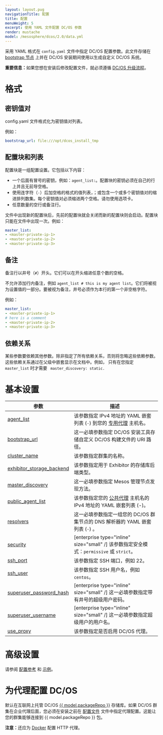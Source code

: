 ```yaml
---
layout: layout.pug
navigationTitle: 配置
title: 配置
menuWeight: 5
excerpt: 使用 YAML 文件配置 DC/OS 参数
render: mustache
model: /mesosphere/dcos/2.0/data.yml
---
```



采用 YAML 格式在 `config.yaml` 文件中指定 DC/OS 配置参数。此文件存储在 [bootstrap 节点](/mesosphere/dcos/cn/2.0/installing/production/system-requirements/#bootstrap-node) 上并在 DC/OS 安装期间使用以生成自定义 DC/OS 系统。

<p class="message--important"><strong>重要信息：</strong>如果您想在安装后修改配置文件，就必须遵循 <a href="/mesosphere/dcos/cn/2.0/installing/production/upgrading/">DC/OS 升级流程</a>。</p>

# 格式

## 密钥值对
config.yaml 文件格式化为密钥值对列表。

例如：

```yaml
bootstrap_url: file:///opt/dcos_install_tmp
```

## 配置块和列表
配置块是一组配置设置。它包括以下内容：

- 一个后面有冒号的密钥，例如：`agent_list:`。配置块的密钥必须在自己的行上并且无前导空格。
- 使用连字符（`-`）后加空格的格式的值列表，；或包含一个或多个密钥值对的缩进排列数集。每个密钥值对必须缩进两个空格。请勿使用选项卡。
- 任意数量的空行或备注行。

文件中出现新的配置块后，先前的配置块就会关闭而新的配置块则会启动。配置块只能在文件中出现一次。例如：

```yaml
master_list:
- <master-private-ip-1>
- <master-private-ip-2>
- <master-private-ip-3>
```

## 备注
备注行以井号（`#`）开头。它们可以在开头缩进任意个数的空格。

不允许添加行内备注，例如 `agent_list # this is my agent list`。它们将被视为设置值的一部分。要被视为备注，井号必须作为本行的第一个非空格字符。

例如：

```yaml
master_list:
- <master-private-ip-1>
# here is a comment
- <master-private-ip-2>
- <master-private-ip-3>
```

## 依赖关系
某些参数要依赖其他参数。除非指定了所有依赖关系，否则将忽略这些依赖参数。这些依赖关系通过在父级中嵌套显示在文档中。例如， 只有在您指定 `master_list` 时才需要 ` master_discovery: static.`

# 基本设置

| 参数                              | 描述                                                                                                                                               |
|----------------------------------------|-----------------------------------------------------------------------------------------------------------------------------------------------------------|
| [agent_list](/mesosphere/dcos/cn/2.0/installing/production/advanced-configuration/configuration-reference/#agent-list) | 该参数指定 IPv4 地址的 YAML 嵌套列表 (`-`) 到您的 [专用代理](/mesosphere/dcos/cn/2.0/overview/concepts/#private-agent-node) 主机名。 |
| [bootstrap_url](/mesosphere/dcos/cn/2.0/installing/production/advanced-configuration/configuration-reference/#bootstrap-url)                          | 这一必填参数指定 DC/OS 安装工具存储自定义 DC/OS 构建文件的 URI 路径。                                         |
| [cluster_name](/mesosphere/dcos/cn/2.0/installing/production/advanced-configuration/configuration-reference/#cluster-name)                           | 该参数指定群集的名称。    |
| [exhibitor_storage_backend](/mesosphere/dcos/cn/2.0/installing/production/advanced-configuration/configuration-reference/#exhibitor-storage-backend) | 该参数指定用于 Exhibitor 的存储库后端类型。 |
| [master_discovery](/mesosphere/dcos/cn/2.0/installing/production/advanced-configuration/configuration-reference/#master-discovery-required) | 这一必填参数指定 Mesos 管理节点发现方法。 |
| [public_agent_list](/mesosphere/dcos/cn/2.0/installing/production/advanced-configuration/configuration-reference/#public-agent-list) | 该参数指定您的 [公共代理](/mesosphere/dcos/cn/2.0/overview/concepts/#public-agent-node) 主机名的 IPv4 地址的 YAML 嵌套列表 (-)。 |
| [resolvers](/mesosphere/dcos/cn/2.0/installing/production/advanced-configuration/configuration-reference/#resolvers) | 这一必填参数指定一组您的 DC/OS 群集节点的 DNS 解析器的 YAML 嵌套列表 (`-`) 。 |
| [security](/mesosphere/dcos/cn/2.0/installing/production/advanced-configuration/configuration-reference/#security-enterprise) | [enterprise type="inline" size="small" /] 该参数指定安全模式：`permissive` 或 `strict`。 |
| [ssh_port](/mesosphere/dcos/cn/2.0/installing/production/advanced-configuration/configuration-reference/#ssh-port)                           | 该参数指定 SSH 端口，例如 22。          |
| [ssh_user](/mesosphere/dcos/cn/2.0/installing/production/advanced-configuration/configuration-reference/#ssh-user)                          |该参数指定 SSH 用户名，例如 `centos`。     |
| [superuser_password_hash](/mesosphere/dcos/cn/2.0/installing/production/advanced-configuration/configuration-reference/#superuser-password-hash-required-enterprise) | [enterprise type="inline" size="small" /] 这一必填参数指定带有井号的超级用户密码。 |
| [superuser_username](/mesosphere/dcos/cn/2.0/installing/production/advanced-configuration/configuration-reference/#superuser-username-required-enterprise) | [enterprise type="inline" size="small" /] 这一必填参数指定超级用户的用户名。 |
| [use_proxy](/mesosphere/dcos/cn/2.0/installing/production/advanced-configuration/configuration-reference/#use-proxy) | 该参数指定是否启用 DC/OS 代理。|


# 高级设置

请参阅 [配置参考](/mesosphere/dcos/cn/2.0/installing/production/advanced-configuration/configuration-reference/#configuration-parameters) 和 [示例](/mesosphere/dcos/cn/2.0/installing/production/deploying-dcos/configuration/examples/)。

# 为代理配置 DC/OS

默认在互联网上托管 DC/OS [{{ model.packageRepo }}](https://github.com/mesosphere/universe) 存储库。如果 DC/OS 群集在企业代理后面，您必须在安装之前在 [配置文件](/mesosphere/dcos/cn/2.0/installing/production/advanced-configuration/configuration-reference/#use-proxy) 文件中指定代理配置。这能让您的群集能够连接到 {{ model.packageRepo }} 包。

<p class="message--note"><strong>注意：</strong>还应为 <a href="https://docs.docker.com/engine/admin/systemd/#/http-proxy">Docker</a> 配置 HTTP 代理。</p>
